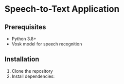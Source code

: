 # Speech-to-Text Application  

## Prerequisites  
- Python 3.8+  
- Vosk model for speech recognition  

## Installation  
1. Clone the repository  
2. Install dependencies: